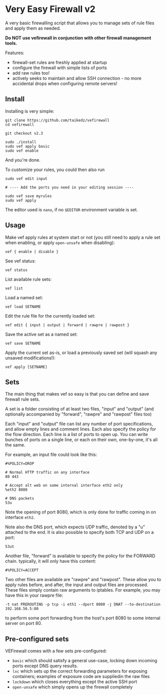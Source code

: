 # Very Easy Firewall v2

A very basic firewalling script that allows you to manage sets of rule files and apply them as needed.

**Do NOT use vefirewall in conjunction with other firewall management tools.**

Features:

* firewall-set rules are freshly applied at startup
* configure the firewall with simple lists of ports
* add raw rules too!
* actively seeks to maintain and allow SSH connection - no more accidental drops when configuring remote servers!

## Install

Installing is very simple:

	git clone https://github.com/taikedz/vefirewall
	cd vefirewall

	git checkout v2.3

	sudo ./install
	sudo vef apply basic
	sudo vef enable

And you're done.

To customize your rules, you could then also run

	sudo vef edit input

	# ---- Add the ports you need in your editing session ----

	sudo vef save myrules
	sudo vef apply

The editor used is `nano`, if no `$EDITOR` environment variable is set.

## Usage

Make vef apply rules at system start or not (you still need to apply a rule set when enabling, or apply `open-unsafe` when disabling):

	vef { enable | disable }

See vef status:

	vef status

List available rule sets:

	vef list

Load a named set:

	vef load SETNAME

Edit the rule file for the currently loaded set:

	vef edit { input | output | forward | rawpre | rawpost }

Save the active set as a named set:

	vef save SETNAME

Apply the current set as-is, or load a previously saved set (will squash any unsaved modifications!):

	vef apply [SETNAME]


## Sets

The main thing that makes vef so easy is that you can define and save firewall rule sets.

A set is a folder consisting of at least two files, "input" and "output" (and optionally accompanied by "forward", "rawpre" and "rawpost" files too)

Each "input" and "output" file can list any number of port specifications, and allow empty lines and comment lines. Each also specify the policy for the flow direction. Each line is a list of ports to open up. You can write bunches of ports on a single line, or each on their own, one-by-one, it's all the same.

For example, an input file could look like this:

	#%POLICY=DROP

	# Normal HTTP traffic on any interface
	80 443

	# Accept alt web on some internal interface eth2 only
	%eth2 8080

	# DNS packets
	53u

Note the opening of port 8080, which is only done for traffic coming in on interface `eth2`.

Note also the DNS port, which expects UDP traffic, denoted by a "u" attached to the end. It is also possible to specify both TCP and UDP on a port:

	53ut

Another file, "forward" is available to specify the policy for the FORWARD chain. typically, it will only have this content:

	#%POLICY=ACCEPT

Two other files are available are "rawpre" and "rawpost". These allow you to apply rules before, and after, the input and output files are processed. These files simply contain raw arguments to iptables. For example, you may have this in your rawpre file:

	-t nat PREROUTING -p tcp -i eth1 --dport 8080 -j DNAT --to-destination 192.168.56.5:80

to perform some port forwarding from the host's port 8080 to some internal server on port 80.

## Pre-configured sets

VEFirewall comes with a few sets pre-configured:

* `basic` which should satisfy a general use-case, locking down incoming ports except DNS query results.
* `lxc` which sets up the correct forwarding parameters for exposing containers; examples of exposure code are suppliedin the raw files
* `lockdown` which closes everything except the active SSH port
* `open-unsafe` which simply opens up the firewall completely
